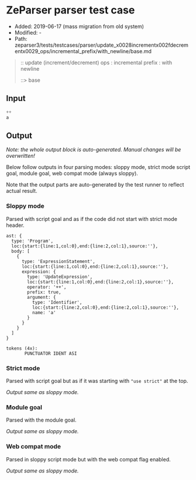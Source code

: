 # ZeParser parser test case

- Added: 2019-06-17 (mass migration from old system)
- Modified: -
- Path: zeparser3/tests/testcases/parser/update_x0028incrementx002fdecrementx0029_ops/incremental_prefix/with_newline/base.md

> :: update (increment/decrement) ops : incremental prefix : with newline
>
> ::> base

## Input

`````js
++
a
`````

## Output

_Note: the whole output block is auto-generated. Manual changes will be overwritten!_

Below follow outputs in four parsing modes: sloppy mode, strict mode script goal, module goal, web compat mode (always sloppy).

Note that the output parts are auto-generated by the test runner to reflect actual result.

### Sloppy mode

Parsed with script goal and as if the code did not start with strict mode header.

`````
ast: {
  type: 'Program',
  loc:{start:{line:1,col:0},end:{line:2,col:1},source:''},
  body: [
    {
      type: 'ExpressionStatement',
      loc:{start:{line:1,col:0},end:{line:2,col:1},source:''},
      expression: {
        type: 'UpdateExpression',
        loc:{start:{line:1,col:0},end:{line:2,col:1},source:''},
        operator: '++',
        prefix: true,
        argument: {
          type: 'Identifier',
          loc:{start:{line:2,col:0},end:{line:2,col:1},source:''},
          name: 'a'
        }
      }
    }
  ]
}

tokens (4x):
       PUNCTUATOR IDENT ASI
`````

### Strict mode

Parsed with script goal but as if it was starting with `"use strict"` at the top.

_Output same as sloppy mode._

### Module goal

Parsed with the module goal.

_Output same as sloppy mode._

### Web compat mode

Parsed in sloppy script mode but with the web compat flag enabled.

_Output same as sloppy mode._
